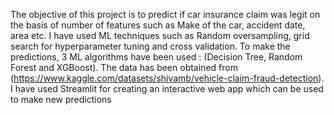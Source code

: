 The objective of this project is to predict if car insurance claim was legit on the basis of number of features such as Make of the car, accident date,
area etc. I have used ML techniques such as Random oversampling, grid search for hyperparameter tuning and cross validation. To make the predictions, 3 ML
algorithms have been used : (Decision Tree, Random Forest and XGBoost). The data has been obtained from (https://www.kaggle.com/datasets/shivamb/vehicle-claim-fraud-detection). I have used Streamlit for creating an interactive web app which can be used to make new predictions

